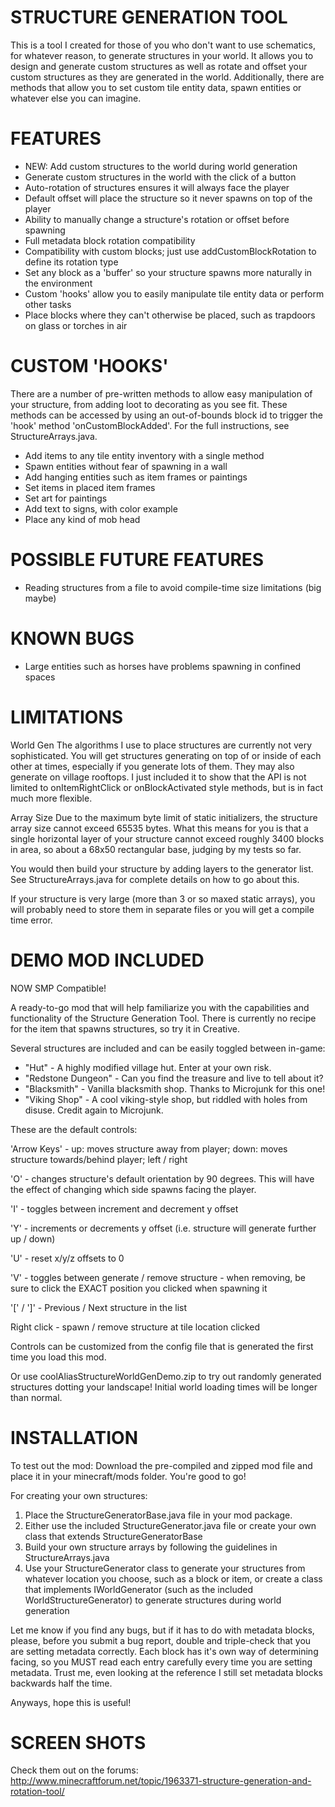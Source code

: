 STRUCTURE GENERATION TOOL
=========================
This is a tool I created for those of you who don't want to use schematics, for whatever reason, to generate structures
in your world. It allows you to design and generate custom structures as well as rotate and offset your custom structures
as they are generated in the world. Additionally, there are methods that allow you to set custom tile entity data, spawn
entities or whatever else you can imagine.

FEATURES
========
- NEW: Add custom structures to the world during world generation
- Generate custom structures in the world with the click of a button
- Auto-rotation of structures ensures it will always face the player
- Default offset will place the structure so it never spawns on top of the player
- Ability to manually change a structure's rotation or offset before spawning
- Full metadata block rotation compatibility
- Compatibility with custom blocks; just use addCustomBlockRotation to define its rotation type
- Set any block as a 'buffer' so your structure spawns more naturally in the environment
- Custom 'hooks' allow you to easily manipulate tile entity data or perform other tasks
- Place blocks where they can't otherwise be placed, such as trapdoors on glass or torches in air

CUSTOM 'HOOKS'
==============
There are a number of pre-written methods to allow easy manipulation of your structure, from adding loot to decorating
as you see fit. These methods can be accessed by using an out-of-bounds block id to trigger the 'hook' method
'onCustomBlockAdded'. For the full instructions, see StructureArrays.java.

- Add items to any tile entity inventory with a single method
- Spawn entities without fear of spawning in a wall
- Add hanging entities such as item frames or paintings
- Set items in placed item frames
- Set art for paintings
- Add text to signs, with color example
- Place any kind of mob head
 
POSSIBLE FUTURE FEATURES
========================
- Reading structures from a file to avoid compile-time size limitations (big maybe)
 
KNOWN BUGS
==========
- Large entities such as horses have problems spawning in confined spaces

LIMITATIONS
===========
World Gen
The algorithms I use to place structures are currently not very sophisticated. You will get structures generating on
top of or inside of each other at times, especially if you generate lots of them. They may also generate on village
rooftops. I just included it to show that the API is not limited to onItemRightClick or onBlockActivated style methods,
but is in fact much more flexible.

Array Size
Due to the maximum byte limit of static initializers, the structure array size cannot exceed 65535 bytes. What this
means for you is that a single horizontal layer of your structure cannot exceed roughly 3400 blocks in area, so about
a 68x50 rectangular base, judging by my tests so far.

You would then build your structure by adding layers to the generator list. See StructureArrays.java for complete
details on how to go about this.

If your structure is very large (more than 3 or so maxed static arrays), you will probably need to store them in
separate files or you will get a compile time error.

DEMO MOD INCLUDED
=================
NOW SMP Compatible!

A ready-to-go mod that will help familiarize you with the capabilities and functionality of the Structure Generation
Tool. There is currently no recipe for the item that spawns structures, so try it in Creative.

Several structures are included and can be easily toggled between in-game:
- "Hut" - A highly modified village hut. Enter at your own risk.
- "Redstone Dungeon" - Can you find the treasure and live to tell about it?
- "Blacksmith" - Vanilla blacksmith shop. Thanks to Microjunk for this one!
- "Viking Shop" - A cool viking-style shop, but riddled with holes from disuse. Credit again to Microjunk.

These are the default controls:

'Arrow Keys' - up: moves structure away from player; down: moves structure towards/behind player; left / right

'O' - changes structure's default orientation by 90 degrees. This will have the effect of changing which side spawns
      facing the player.

'I' - toggles between increment and decrement y offset

'Y' - increments or decrements y offset (i.e. structure will generate further up / down)

'U' - reset x/y/z offsets to 0

'V' - toggles between generate / remove structure - when removing, be sure to click the EXACT position you clicked
      when spawning it

'[' / ']' - Previous / Next structure in the list

Right click - spawn / remove structure at tile location clicked

Controls can be customized from the config file that is generated the first time you load this mod.

Or use coolAliasStructureWorldGenDemo.zip to try out randomly generated structures dotting your landscape! Initial
world loading times will be longer than normal.

INSTALLATION
============
To test out the mod:
Download the pre-compiled and zipped mod file and place it in your minecraft/mods folder. You're good to go!

For creating your own structures:

1. Place the StructureGeneratorBase.java file in your mod package.
2. Either use the included StructureGenerator.java file or create your own class that extends StructureGeneratorBase
3. Build your own structure arrays by following the guidelines in StructureArrays.java
4. Use your StructureGenerator class to generate your structures from whatever location you choose, such as a block
   or item, or create a class that implements IWorldGenerator (such as the included WorldStructureGenerator) to
   generate structures during world generation

Let me know if you find any bugs, but if it has to do with metadata blocks, please, before you submit a bug report,
double and triple-check that you are setting metadata correctly. Each block has it's own way of determining facing,
so you MUST read each entry carefully every time you are setting metadata. Trust me, even looking at the reference
I still set metadata blocks backwards half the time.

Anyways, hope this is useful!

SCREEN SHOTS
============
Check them out on the forums: http://www.minecraftforum.net/topic/1963371-structure-generation-and-rotation-tool/
